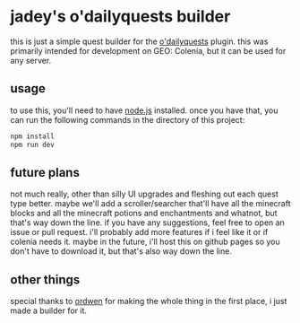 # jadey's o'dailyquests builder

this is just a simple quest builder for the [o'dailyquests](https://ordwenplugins.gitbook.io/odailyquests/) plugin. this was primarily intended for development on GEO: Colenia, but it can be used for any server.

## usage
to use this, you'll need to have [node.js](https://nodejs.org/en/) installed. once you have that, you can run the following commands in the directory of this project:

```bash
npm install
npm run dev
```

## future plans
not much really, other than silly UI upgrades and fleshing out each quest type better. maybe we'll add a scroller/searcher that'll have all the minecraft blocks and all the minecraft potions and enchantments and whatnot, but that's way down the line. if you have any suggestions, feel free to open an issue or pull request. i'll probably add more features if i feel like it or if colenia needs it. maybe in the future, i'll host this on github pages so you don't have to download it, but that's also way down the line.

## other things
special thanks to [ordwen](https://github.com/Ordwen) for making the whole thing in the first place, i just made a builder for it.
